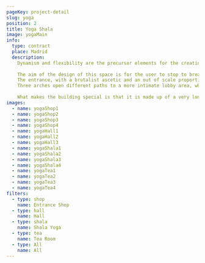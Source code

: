 ```yaml
---
pageKey: project-detail
slug: yoga
position: 2
title: Yoga Shala
image: yogaMain
info:
  type: contract
  place: Madrid
  description:
    Dynamism and flexibility are the precursor elements for the creation of this space. Inspired by the bases of Ashtanga Yoga, a space is created where lovers of this ancient practice coexist for their spiritual development. Meditation, rest and reading are accompanied by tea at the end of the practice.
    
    The aim of the design of this space is for the user to stop to breathe and observe himself. Daily work towards oneself is promoted, for growth and for the search for inner peace.
    The entrance, with a brutalist ascetic and an out of scale proportion, with cement as the main material are the motivation for the user's mental focus in this space. A reception hosts a store for teas, mats and other yoga accessories. Textiles hang from the ceiling adding in theatrical elements to the space, enhancing its height.
    Three arches open different paths to a more intimate lobby area, where users can leave their belongings and change.
    
    What makes the building special is that it is made up of a very long rectangular space, which can be divided into two sections, the shala where yoga is practiced and, on the other hand, the tearoom, a patio, the bathrooms and changing rooms as well as the storage / kitchen for the staff.
images:
  - name: yogaShop1
  - name: yogaShop2
  - name: yogaShop3
  - name: yogaShop4
  - name: yogaHall1
  - name: yogaHall2
  - name: yogaHall3
  - name: yogaShala1
  - name: yogaShala2
  - name: yogaShala3
  - name: yogaShala4
  - name: yogaTea1
  - name: yogaTea2
  - name: yogaTea3
  - name: yogaTea4
filters:
  - type: shop
    name: Entrance Shop
  - type: hall
    name: Hall
  - type: shala
    name: Shala Yoga
  - type: tea
    name: Tea Room
  - type: All
    name: All
---
```

